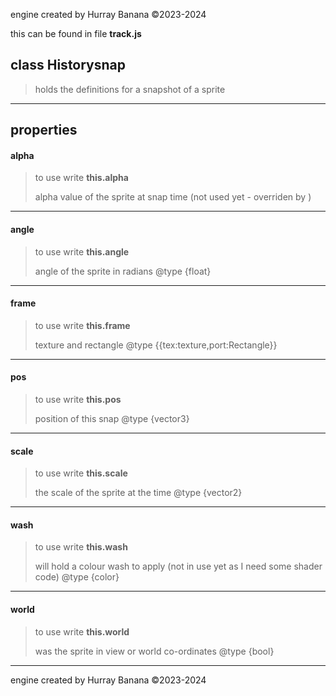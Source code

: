 engine created by Hurray Banana &copy;2023-2024

this can be found in file **track.js**
## class Historysnap
>  holds the definitions for a snapshot of a sprite
> 
> 

---

## properties
#### alpha
> to use write **this.alpha**
> 
> alpha value of the sprite at snap time (not used yet - overriden by )
> 
> 

---

#### angle
> to use write **this.angle**
> 
> angle of the sprite in radians  @type {float}
> 
> 

---

#### frame
> to use write **this.frame**
> 
> texture and rectangle @type {{tex:texture,port:Rectangle}}
> 
> 

---

#### pos
> to use write **this.pos**
> 
> position of this snap @type {vector3}
> 
> 

---

#### scale
> to use write **this.scale**
> 
> the scale of the sprite at the time  @type {vector2}
> 
> 

---

#### wash
> to use write **this.wash**
> 
> will hold a colour wash to apply (not in use yet as I need some shader code)  @type {color}
> 
> 

---

#### world
> to use write **this.world**
> 
> was the sprite in view or world co-ordinates @type {bool}
> 
> 

---

engine created by Hurray Banana &copy;2023-2024
